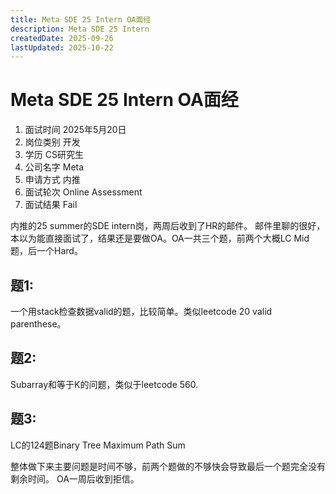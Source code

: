 ```yaml
---
title: Meta SDE 25 Intern OA面经
description: Meta SDE 25 Intern
createdDate: 2025-09-26
lastUpdated: 2025-10-22
---
```

# Meta SDE 25 Intern OA面经
1. 面试时间 2025年5月20日
2. 岗位类别 开发
3. 学历 CS研究生
4. 公司名字 Meta
5. 申请方式 内推
6. 面试轮次 Online Assessment
7. 面试结果 Fail

内推的25 summer的SDE intern岗，两周后收到了HR的邮件。
邮件里聊的很好，本以为能直接面试了，结果还是要做OA。OA一共三个题，前两个大概LC Mid题，后一个Hard。

## 题1:
一个用stack检查数据valid的题，比较简单。类似leetcode 20 valid parenthese。

## 题2:
Subarray和等于K的问题，类似于leetcode 560.

## 题3:
LC的124题Binary Tree Maximum Path Sum

整体做下来主要问题是时间不够，前两个题做的不够快会导致最后一个题完全没有剩余时间。
OA一周后收到拒信。